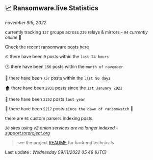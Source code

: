 
## 📈 Ransomware.live Statistics
_november 9th, 2022_

currently tracking `127` groups across `230` relays & mirrors - _`94` currently online_ 📡

Check the recent ransomware posts [here](https://www.ransomware.live/#/recentposts)


⏲ there have been `9` posts within the `last 24 hours`

🕓 there have been `156` posts within the `month of november`

📅 there have been `757` posts within the `last 90 days`

🏚 there have been `2931` posts since the `1st January 2022`

🚀 there have been `2252` posts `last year`

🦕 there have been `5217` posts `since the dawn of ransomwatch` 🐣

there are `61` custom parsers indexing posts

_`20` sites using v2 onion services are no longer indexed - [support.torproject.org](https://support.torproject.org/onionservices/v2-deprecation/)_

> see the project [README](https://github.com/jmousqueton/ransomwatch#readme) for backend technicals



Last update : _Wednesday 09/11/2022 05.49 (UTC)_

